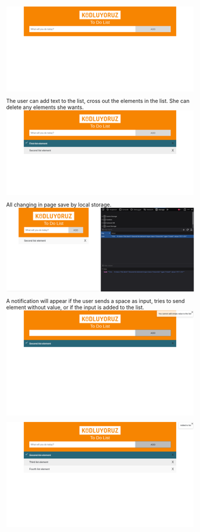 ![This photo from Javascript "To The List" Homework](img/page.png)


The user can add text to the list, cross out the elements in the list. She can delete any elements she wants.
![adding](img/adding.png)


All changing in page save by local storage.
![Local storage](img/LocalStorage.png)

A notification will appear if the user sends a space as input, tries to send element without value, or if the input is added to the list.
![Local storage](img/Toast.png)

![Local storage](img/Toasts1.png)
